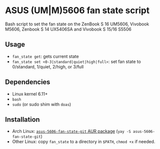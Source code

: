 # ASUS (UM|M)5606 fan state script

Bash script to set the fan state on the ZenBook S 16 UM5606, Vivobook M5606, Zenbook S 14 UX5406SA and Vivobook S 15/16 S5506

## Usage

- `fan_state get`: gets current state
- `fan_state set <0-3|standard|quiet|high|full>`: set fan state to 0/standard, 1/quiet, 2/high, or 3/full

## Dependencies

- Linux kernel 6.11+
- `bash`
- `sudo` (or sudo shim with `doas`)

## Installation

- Arch Linux: [`asus-5606-fan-state-git` AUR package](https://aur.archlinux.org/packages/asus-5606-fan-state-git) (`yay -S asus-5606-fan-state-git`)
- Other Linux: copy `fan_state` to a directory in `$PATH`, `chmod +x` if needed.
